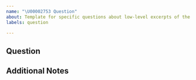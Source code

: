 ```yaml
---
name: "\U00002753 Question"
about: Template for specific questions about low-level excerpts of the code or high-level features.
labels: question

---
```


## Question
<!-- Describe your question here, maybe add a link to the specific piece of code you are referring to -->

## Additional Notes
<!-- Any other notes which are inappropriate in the other categories -->
